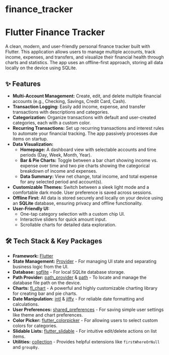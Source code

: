 # finance_tracker

# Flutter Finance Tracker

A clean, modern, and user-friendly personal finance tracker built with Flutter. This application allows users to manage multiple accounts, track income, expenses, and transfers, and visualize their financial health through charts and statistics. The app uses an offline-first approach, storing all data locally on the device using SQLite.

## ✨ Features

- **Multi-Account Management:** Create, edit, and delete multiple financial accounts (e.g., Checking, Savings, Credit Card, Cash).
- **Transaction Logging:** Easily add income, expense, and transfer transactions with descriptions and categories.
- **Categorization:** Organize transactions with default and user-created categories, each with a custom color.
- **Recurring Transactions:** Set up recurring transactions and interest rules to automate your financial tracking. The app passively processes due items on startup.
- **Data Visualization:**
  - **Homepage:** A dashboard view with selectable accounts and time periods (Day, Week, Month, Year).
  - **Bar & Pie Charts:** Toggle between a bar chart showing income vs. expense over time and two pie charts showing the categorical breakdown of income and expenses.
  - **Data Summary:** View net change, total income, and total expense for any selected period and account(s).
- **Customizable Themes:** Switch between a sleek light mode and a comfortable dark mode. User preference is saved across sessions.
- **Offline First:** All data is stored securely and locally on your device using an **SQLite** database, ensuring privacy and offline functionality.
- **User-Friendly UI:**
  - One-tap category selection with a custom chip UI.
  - Interactive sliders for quick amount input.
  - Scrollable charts for detailed data exploration.

## 🛠️ Tech Stack & Key Packages

- **Framework:** [Flutter](https://flutter.dev/)
- **State Management:** [Provider](https://pub.dev/packages/provider) - For managing UI state and separating business logic from the UI.
- **Database:** [sqflite](https://pub.dev/packages/sqflite) - For local SQLite database storage.
- **Path Provider:** [path_provider](https://pub.dev/packages/path_provider) & [path](https://pub.dev/packages/path) - To locate and manage the database file path on the device.
- **Charts:** [fl_chart](https://pub.dev/packages/fl_chart) - A powerful and highly customizable charting library for creating bar and pie charts.
- **Date Manipulation:** [intl](https://pub.dev/packages/intl) & [jiffy](https://pub.dev/packages/jiffy) - For reliable date formatting and calculations.
- **User Preferences:** [shared_preferences](https://pub.dev/packages/shared_preferences) - For saving simple user settings like theme and chart preferences.
- **Color Picker:** [flutter_colorpicker](https://pub.dev/packages/flutter_colorpicker) - For allowing users to select custom colors for categories.
- **Slidable Lists:** [flutter_slidable](https://pub.dev/packages/flutter_slidable) - For intuitive edit/delete actions on list items.
- **Utilities:** [collection](https://pub.dev/packages/collection) - Provides helpful extensions like `firstWhereOrNull` and `groupBy`.

